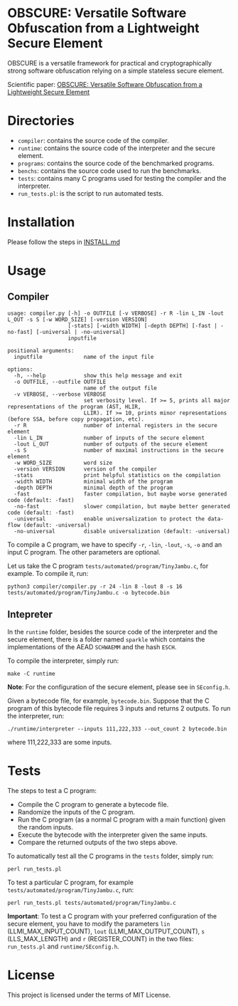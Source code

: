 OBSCURE: Versatile Software Obfuscation from a Lightweight Secure Element
===

OBSCURE is a versatile framework for practical and cryptographically strong software obfuscation relying on a simple stateless secure element.

Scientific paper: [OBSCURE: Versatile Software Obfuscation from a Lightweight Secure Element](https://eprint.iacr.org/2024/077) 


# Directories
- ``compiler``: contains the source code of the compiler.
- ``runtime``: contains the source code of the interpreter and the secure element.
- ``programs``: contains the source code of the benchmarked programs.
- ``benchs``: contains the source code used to run the benchmarks.
- ``tests``: contains many C programs used for testing the compiler and the interpreter.
- ``run_tests.pl``: is the script to run automated tests.

# Installation
Please follow the steps in [INSTALL.md](INSTALL.md)

# Usage

## Compiler

```
usage: compiler.py [-h] -o OUTFILE [-v VERBOSE] -r R -lin L_IN -lout L_OUT -s S [-w WORD_SIZE] [-version VERSION]
                   [-stats] [-width WIDTH] [-depth DEPTH] [-fast | -no-fast] [-universal | -no-universal]
                   inputfile

positional arguments:
  inputfile             name of the input file

options:
  -h, --help            show this help message and exit
  -o OUTFILE, --outfile OUTFILE
                        name of the output file
  -v VERBOSE, --verbose VERBOSE
                        set verbosity level. If >= 5, prints all major representations of the program (AST, HLIR,
                        LLIR). If >= 10, prints minor representations (before SSA, before copy propagation, etc).
  -r R                  number of internal registers in the secure element
  -lin L_IN             number of inputs of the secure element
  -lout L_OUT           number of outputs of the secure element
  -s S                  number of maximal instructions in the secure element
  -w WORD_SIZE          word size
  -version VERSION      version of the compiler
  -stats                print helpful statistics on the compilation
  -width WIDTH          minimal width of the program
  -depth DEPTH          minimal depth of the program
  -fast                 faster compilation, but maybe worse generated code (default: -fast)
  -no-fast              slower compilation, but maybe better generated code (default: -fast)
  -universal            enable universalization to protect the data-flow (default: -universal)
  -no-universal         disable universalization (default: -universal)
```


To compile a C program, we have to specify `-r`, `-lin`, `-lout`, `-s`, `-o` and an input C program. The other parameters are optional.

Let us take the C program ``tests/automated/program/TinyJambu.c``, for example. To compile it, run:

    python3 compiler/compiler.py -r 24 -lin 8 -lout 8 -s 16 tests/automated/program/TinyJambu.c -o bytecode.bin


## Intepreter
In the ``runtime`` folder, besides the source code of the interpreter and the secure element, there is a folder named ``sparkle`` which contains the implementations of the AEAD ``SCHWAEMM`` and the hash ``ESCH``.

To compile the interpreter, simply run:

    make -C runtime

**Note**: For the configuration of the secure element, please see in ``SEconfig.h``.

Given a bytecode file, for example, ``bytecode.bin``. Suppose that the C program of this bytecode file requires 3 inputs and returns 2 outputs. To run the interpreter, run:

    ./runtime/interpreter --inputs 111,222,333 --out_count 2 bytecode.bin

where 111,222,333 are some inputs.

# Tests
The steps to test a C program:
- Compile the C program to generate a bytecode file.
- Randomize the inputs of the C program.
- Run the C program (as a normal C program with a main function) given the random inputs.
- Execute the bytecode with the interpreter given the same inputs.
- Compare the returned outputs of the two steps above.

To automatically test all the C programs in the ``tests`` folder, simply run:

    perl run_tests.pl

To test a particular C program, for example ``tests/automated/program/TinyJambu.c``, run:

    perl run_tests.pl tests/automated/program/TinyJambu.c

**Important**: To test a C program with your preferred configuration of the secure element, you have to modify the parameters ``lin`` (LLMI_MAX_INPUT_COUNT), ``lout`` (LLMI_MAX_OUTPUT_COUNT), ``s`` (LLS_MAX_LENGTH) and ``r`` (REGISTER_COUNT) in the two files: ``run_tests.pl`` and ``runtime/SEconfig.h``.

# License
This project is licensed under the terms of MIT License.